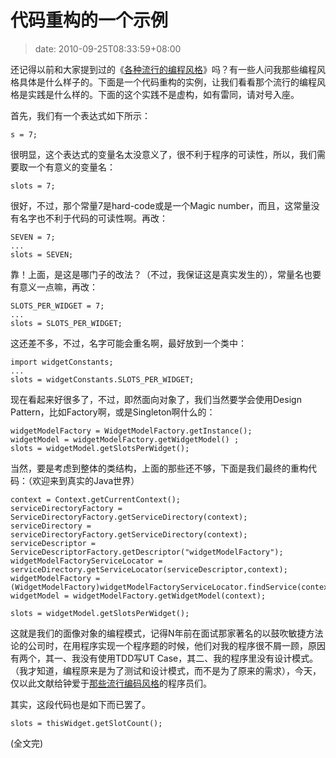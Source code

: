 # 代码重构的一个示例
>date: 2010-09-25T08:33:59+08:00


还记得以前和大家提到过的《[各种流行的编程风格](https://coolshell.cn/articles/2058.html)》吗？有一些人问我那些编程风格具体是什么样子的。下面是一个代码重构的实例，让我们看看那个流行的编程风格是实践是什么样的。下面的这个实践不是虚构，如有雷同，请对号入座。


首先，我们有一个表达式如下所示：


`s = 7;`


很明显，这个表达式的变量名太没意义了，很不利于程序的可读性，所以，我们需要取一个有意义的变量名：


`slots = 7;`


很好，不过，那个常量7是hard-code或是一个Magic number，而且，这常量没有名字也不利于代码的可读性啊。再改：




```
SEVEN = 7;
...
slots = SEVEN;
```

靠！上面，是这是哪门子的改法？（不过，我保证这是真实发生的），常量名也要有意义一点嘛，再改：



```
SLOTS_PER_WIDGET = 7;
...
slots = SLOTS_PER_WIDGET;
```

这还差不多，不过，名字可能会重名啊，最好放到一个类中：



```
import widgetConstants;
...
slots = widgetConstants.SLOTS_PER_WIDGET;
```

现在看起来好很多了，不过，即然面向对象了，我们当然要学会使用Design Pattern，比如Factory啊，或是Singleton啊什么的：



```
widgetModelFactory = WidgetModelFactory.getInstance();
widgetModel = widgetModelFactory.getWidgetModel() ;
slots = widgetModel.getSlotsPerWidget();
```

当然，要是考虑到整体的类结构，上面的那些还不够，下面是我们最终的重构代码：（欢迎来到真实的Java世界）



```
context = Context.getCurrentContext();
serviceDirectoryFactory = ServiceDirectoryFactory.getServiceDirectory(context);
serviceDirectory = serviceDirectoryFactory.getServiceDirectory(context);
serviceDescriptor = ServiceDescriptorFactory.getDescriptor("widgetModelFactory");
widgetModelFactoryServiceLocator = serviceDirectory.getServiceLocator(serviceDescriptor,context);
widgetModelFactory = (WidgetModelFactory)widgetModelFactoryServiceLocator.findService(context);
widgetModel = widgetModelFactory.getWidgetModel(context);

slots = widgetModel.getSlotsPerWidget();
```

这就是我们的面像对象的编程模式，记得N年前在面试那家著名的以鼓吹敏捷方法论的公司时，在用程序实现一个程序题的时候，他们对我的程序很不屑一顾，原因有两个，其一、我没有使用TDD写UT Case，其二、我的程序里没有设计模式。（我才知道，编程原来是为了测试和设计模式，而不是为了原来的需求），今天，仅以此文献给钟爱于[那些流行编码风格](https://coolshell.cn/articles/2058.html)的程序员们。


其实，这段代码也是如下而已罢了。


`slots = thisWidget.getSlotCount();`


(全文完)


